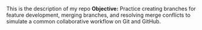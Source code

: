 This is the description of my repo 
**Objective:**
Practice creating branches for feature development, merging branches, and resolving merge conflicts to simulate a common collaborative workflow on Git and GitHub.
